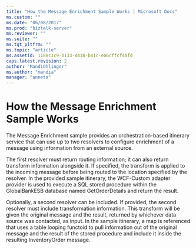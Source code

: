```yaml
---
title: "How the Message Enrichment Sample Works | Microsoft Docs"
ms.custom: ""
ms.date: "06/08/2017"
ms.prod: "biztalk-server"
ms.reviewer: ""
ms.suite: ""
ms.tgt_pltfrm: ""
ms.topic: "article"
ms.assetid: 1188c1c9-b133-4438-b41c-ea6cffcf40fd
caps.latest.revision: 2
author: "MandiOhlinger"
ms.author: "mandia"
manager: "anneta"
---
```

# How the Message Enrichment Sample Works
The Message Enrichment sample provides an orchestration-based itinerary service that can use up to two resolvers to configure enrichment of a message using information from an external source.  
  
 The first resolver must return routing information; it can also return transform information alongside it. If specified, the transform is applied to the incoming message before being routed to the location specified by the resolver. In the provided sample itinerary, the WCF-Custom adapter provider is used to execute a SQL stored procedure within the GlobalBankESB database named GetOrderDetails and return the result.  
  
 Optionally, a second resolver can be included. If provided, the second resolver must include transformation information. This transform will be given the original message and the result, returned by whichever data source was contacted, as input. In the sample itinerary, a map is referenced that uses a table looping functoid to pull information out of the original message and the result of the stored procedure and include it inside the resulting InventoryOrder message.